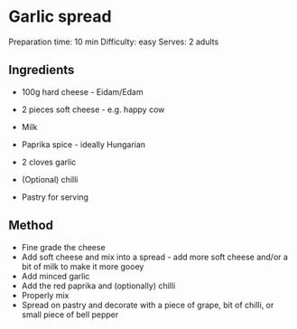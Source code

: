 # Garlic spread
Preparation time: 10 min
Difficulty: easy
Serves: 2 adults

## Ingredients
  * 100g hard cheese - Eidam/Edam
  * 2 pieces soft cheese - e.g. happy cow
  * Milk
  * Paprika spice - ideally Hungarian
  * 2 cloves garlic
  * (Optional) chilli 

  * Pastry for serving

## Method
  * Fine grade the cheese
  * Add soft cheese and mix into a spread - add more soft cheese and/or a bit of milk to make it more gooey 
  * Add minced garlic
  * Add the red paprika and (optionally) chilli 
  * Properly mix
  * Spread on pastry and decorate with a piece of grape, bit of chilli, or small piece of bell pepper
